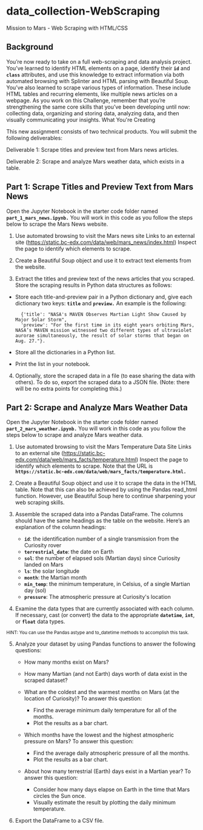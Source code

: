 # data_collection-WebScraping
Mission to Mars - Web Scraping with HTML/CSS



## **Background**

You’re now ready to take on a full web-scraping and data analysis project. You’ve learned to identify HTML elements on a page, identify their **`id`**  and **`class`**  attributes, and use this knowledge to extract information via both automated browsing with Splinter and HTML parsing with Beautiful Soup. You’ve also learned to scrape various types of information. These include HTML tables and recurring elements, like multiple news articles on a webpage.
As you work on this Challenge, remember that you’re strengthening the same core skills that you’ve been developing until now: collecting data, organizing and storing data, analyzing data, and then visually communicating your insights.
What You're Creating

This new assignment consists of two technical products. You will submit the following deliverables:

Deliverable 1: Scrape titles and preview text from Mars news articles.

Deliverable 2: Scrape and analyze Mars weather data, which exists in a table.



## **Part 1: Scrape Titles and Preview Text from Mars News**

Open the Jupyter Notebook in the starter code folder named **`part_1_mars_news.ipynb.`** You will work in this code as you follow the steps below to scrape the Mars News website.
1. Use automated browsing to visit the Mars news site Links to an external site (https://static.bc-edx.com/data/web/mars_news/index.html) Inspect the page to identify which elements to scrape.

2. Create a Beautiful Soup object and use it to extract text elements from the website.
3. Extract the titles and preview text of the news articles that you scraped. Store the scraping results in Python data structures as follows:
 - Store each title-and-preview pair in a Python dictionary and, give each dictionary two keys: **`title`** and **`preview.`**  An example is the following:


         {'title': "NASA's MAVEN Observes Martian Light Show Caused by Major Solar Storm",
         'preview': "For the first time in its eight years orbiting Mars, NASA’s MAVEN mission witnessed two different types of ultraviolet aurorae simultaneously, the result of solar storms that began on Aug. 27."}. 
 
 - Store all the dictionaries in a Python list.
    
 - Print the list in your notebook.
   
 4. Optionally, store the scraped data in a file (to ease sharing the data with others). To do so, export the scraped data to a JSON file. (Note: there will be no extra points for completing this.)
   

## **Part 2: Scrape and Analyze Mars Weather Data**

Open the Jupyter Notebook in the starter code folder named **`part_2_mars_weather.ipynb.`**  You will work in this code as you follow the steps below to scrape and analyze Mars weather data.

1. Use automated browsing to visit the Mars Temperature Data Site Links to an external site (https://static.bc-edx.com/data/web/mars_facts/temperature.html)
Inspect the page to identify which elements to scrape. Note that the URL is **`https://static.bc-edx.com/data/web/mars_facts/temperature.html.`** 

2. Create a Beautiful Soup object and use it to scrape the data in the HTML table. Note that this can also be achieved by using the Pandas read_html function. However, use Beautiful Soup here to continue sharpening your web scraping skills.

3. Assemble the scraped data into a Pandas DataFrame. The columns should have the same headings as the table on the website. Here’s an explanation of the column headings:
   - **`id`**: the identification number of a single transmission from the Curiosity rover
    - **`terrestrial_date`**: the date on Earth
    - **`sol`**: the number of elapsed sols (Martian days) since Curiosity landed on Mars
     - **`ls`**: the solar longitude
      - **`month`**: the Martian month
      - **`min_temp`**: the minimum temperature, in Celsius, of a single Martian day (sol)
      - **`pressure`**: The atmospheric pressure at Curiosity's location
     
4. Examine the data types that are currently associated with each column. If necessary, cast (or convert) the data to the appropriate **`datetime`**, **`int`**, or **`float`** data types.

<sub>HINT: You can use the Pandas astype and to_datetime methods to accomplish this task.</sub>

5. Analyze your dataset by using Pandas functions to answer the following questions:
    - How many months exist on Mars?
    - How many Martian (and not Earth) days worth of data exist in the scraped dataset?
    - What are the coldest and the warmest months on Mars (at the location of Curiosity)? To answer this question:
        - Find the average minimum daily temperature for all of the months.
        - Plot the results as a bar chart.
        
    - Which months have the lowest and the highest atmospheric pressure on Mars? To answer this question:
        - Find the average daily atmospheric pressure of all the months.
        - Plot the results as a bar chart.
        
    - About how many terrestrial (Earth) days exist in a Martian year? To answer this question:
        - Consider how many days elapse on Earth in the time that Mars circles the Sun once.
        - Visually estimate the result by plotting the daily minimum temperature.

6. Export the DataFrame to a CSV file.
